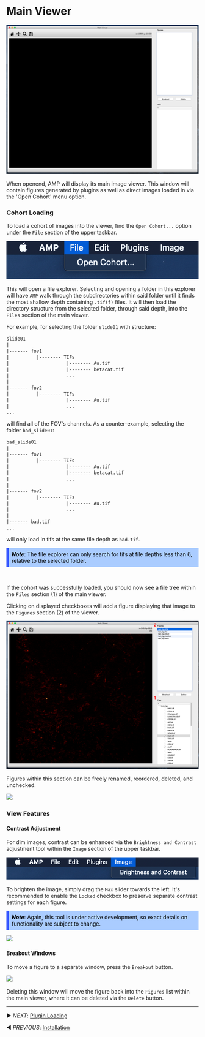 # Main Viewer

![](./pngs/blank_main_viewer.png)

When openend, AMP will display its main image viewer.  This window will contain figures generated
by plugins as well as direct images loaded in via the 'Open Cohort' menu option.

### Cohort Loading

To load a cohort of images into the viewer, find the `Open Cohort...` option under the `File`
section of the upper taskbar.

![](./pngs/open_cohort.png)

This will open a file explorer.  Selecting and opening a folder in this explorer will have `AMP`
walk through the subdirectories within said folder until it finds the most shallow depth containing
`.tif(f)` files.  It will then load the directory structure from the selected folder, through said 
depth, into the `Files` section of the main viewer.

For example, for selecting the folder `slide01` with structure:

```
slide01
|
|------- fov1
|          |-------- TIFs
|                     |-------- Au.tif
|                     |-------- betacat.tif
|                     ...
|
|------- fov2
|          |-------- TIFs
|                     |-------- Au.tif
|                     ...
...
```

will find all of the FOV's channels.  As a counter-example, selecting the folder `bad_slide01`:

```
bad_slide01
|
|------- fov1
|          |-------- TIFs
|                     |-------- Au.tif
|                     |-------- betacat.tif
|                     ...
|
|------- fov2
|          |-------- TIFs
|                     |-------- Au.tif
|                     ...
|
|------- bad.tif
...
```

will only load in tifs at the same file depth as `bad.tif`.

<div 
    style="
        border: 0px solid #35f;
        border-left-width: 6px;
        padding: 8px;
        margin-bottom: 8px;
        background-color: #acf;
        color: #000"
> 
    <b><i>Note</i></b>:  The file explorer can only search for tifs at file depths less than 6,
    relative to the selected folder.
</div>

![]()

If the cohort was successfully loaded, you should now see a file tree within the `Files` section
(1) of the main viewer.

Clicking on displayed checkboxes will add a figure displaying that image to the `Figures` section
(2) of the viewer.

![](./pngs/viewing.png)

Figures within this section can be freely renamed, reordered, deleted, and unchecked.

![](./gifs/main_viewer_demo.gif)

### View Features

#### Contrast Adjustment

For dim images, contrast can be enhanced via the `Brightness and Contrast` adjustment tool within
the `Image` section of the upper taskbar.

![](./pngs/b_and_c.png)

To brighten the image, simply drag the `Max` slider towards the left.  It's recommended to enable
the `Locked` checkbox to preserve separate contrast settings for each figure.

<div 
    style="
        border: 0px solid #35f;
        border-left-width: 6px;
        padding: 8px;
        margin-bottom: 8px;
        background-color: #acf;
        color: #000"
> 
    <b><i>Note</i></b>:  Again, this tool is under active development, so exact details on
    functionality are subject to change.
</div>

![](./gifs/b_and_c_demo.gif)

#### Breakout Windows

To move a figure to a separate window, press the `Breakout` button.

![](./pngs/breakout.png)

Deleting this window will move the figure back into the `Figures` list within the main viewer,
where it can be deleted via the `Delete` button.

***

▶️ *NEXT*: [Plugin Loading](./plugin_loading.md)

◀️ *PREVIOUS*: [Installation](./installation.md)